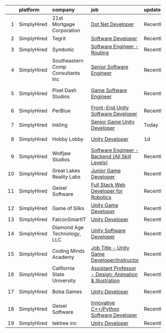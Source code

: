 

|    | platform    | company                           | job                                                                                                                                                                | update_time   | location                    |
|---:|:------------|:----------------------------------|:-------------------------------------------------------------------------------------------------------------------------------------------------------------------|:--------------|:----------------------------|
|  1 | SimplyHired | 21st Mortgage Corporation         | [Dot Net Developer](https://www.simplyhired.com/job/EGRQAiY53TICJxtUHsDSlq-KP4RKqfRCNocZFTvPJXMjLVDjyUcOEQ?q=unity+developer)                                      | Recently      | Knoxville, TN               |
|  2 | SimplyHired | Tegrit                            | [Software Developer](https://www.simplyhired.com/job/vrHRaf-ftTCl-HF2RvhBfdJGjCY3KFCdPkc9Q0_W9pO8aEWBwnsJ0w?q=unity+developer)                                     | Recently      | Livonia, MI                 |
|  3 | SimplyHired | Symbotic                          | [Software Engineer - Routing](https://www.simplyhired.com/job/Zpy6OnV9YWoBeW2aZjYuaH1l47UnkrjD08RX6THCxmLEWv-yY-lXLA?q=unity+developer)                            | Recently      | Wilmington, MA              |
|  4 | SimplyHired | Southeastern Comp Consultants Inc | [Senior Software Engineer](https://www.simplyhired.com/job/G70lsQZudkg-ZL_LFx9GI16oCgvfswbkLvWII_7qzsmsnb_ZpkjuWQ?q=unity+developer)                               | Recently      | Dahlgren, VA                |
|  5 | SimplyHired | Pixel Dash Studios                | [Game Software Engineer](https://www.simplyhired.com/job/0jKZN-_ovKvzi7b_E_2Hy50ym7nJbE7PfQZjXffVshV5XSx552_LVA?q=unity+developer)                                 | Recently      | Shreveport, LA +3 locations |
|  6 | SimplyHired | PerBlue                           | [Front-End Unity Software Developer](https://www.simplyhired.com/job/lAFxs1xB5hru81mnZuuWOHrBhNi2yVr3gNrbCIUREvdiwOrPwxaCEQ?q=unity+developer)                     | Recently      | Madison, WI                 |
|  7 | SimplyHired | Inkling                           | [Senior Game Unity Developer](https://www.simplyhired.com/job/2v_EjS76JMV2L6lwRJe20gMTyQn5ThnRPv7braKnG8QUZ1eAppmg8A?q=unity+developer)                            | Today         | Remote                      |
|  8 | SimplyHired | Hobby Lobby                       | [Unity Developer](https://www.simplyhired.com/job/AhROIsXPBRG74av9yYTP7TT9acHatJIbcxJjvwVppNy2N3U43jsBkw?q=unity+developer)                                        | 1d            | Oklahoma City, OK           |
|  9 | SimplyHired | Wolfjaw Studios                   | [Software Engineer - Backend (All Skill Levels)](https://www.simplyhired.com/job/KcJcLWMheGbl1lFW178lkg_OiyhsAFbMz79hmIK2AqzHYoUax33Mkg?q=unity+developer)         | Recently      | Remote                      |
| 10 | SimplyHired | Great Lakes Reality Labs          | [Junior Game Developer](https://www.simplyhired.com/job/peUa0pFt91Ys30JH7nJhqmzku5OKCEIMR7n6FutTXUMTIT1GgDdZgQ?q=unity+developer)                                  | Recently      | Lansing, MI                 |
| 11 | SimplyHired | Geisel Software                   | [Full Stack Web Developer for Robotics](https://www.simplyhired.com/job/04XlUEomIi65Co7yPzSU_YWhwfp9LrKh5i4JMiDAx9VkyAp0l4t94Q?q=unity+developer)                  | Recently      | Worcester, MA               |
| 12 | SimplyHired | Game of Silks                     | [Unity Game Developer](https://www.simplyhired.com/job/9POIV3CFee0K02bCFcjkyowYcj7P7_NR3sXK8LQDdFMWIrHBczDvIw?q=unity+developer)                                   | Recently      | Remote                      |
| 13 | SimplyHired | FalconSmartIT                     | [Unity Developer](https://www.simplyhired.com/job/oBPMwLSOk3hj7U5cg-mY5owdwbePwoqYIEkbJTK0_Zs2FRtUj-Idhg?q=unity+developer)                                        | Recently      | Dover, DE                   |
| 14 | SimplyHired | Diamond Age Technology, LLC       | [Unity Software Developer](https://www.simplyhired.com/job/ZP-94FoUpNbHUG7H6U9CK5_J5OjXkHCdJqcfZLB9HnSvgrNN_gBMtQ?q=unity+developer)                               | Recently      | Remote                      |
| 15 | SimplyHired | Coding Minds Academy              | [Job Title - Unity Game Developer/Instructor](https://www.simplyhired.com/job/I-tVZtGPfmGEpdywHtQ8yGielfx0231tHugzQEe2AR9x4IwoelJ90A?q=unity+developer)            | Recently      | Remote                      |
| 16 | SimplyHired | California State University       | [Assistant Professor - Design: Animation & Illustration](https://www.simplyhired.com/job/IC10TrVen-ZiLzJl3--AhnhtylX9qgU0_PfrMmdq3JVFHylPMxNG9A?q=unity+developer) | Recently      | San Jose, CA                |
| 17 | SimplyHired | Boba Games                        | [Unity Developer](https://www.simplyhired.com/job/2Ksr-vYemOiPxyV6NP21dgUhB8wRHGoUQJWl1pqvIB76GUwYWBx1zA?q=unity+developer)                                        | Recently      | Schaumburg, IL              |
| 18 | SimplyHired | Geisel Software                   | [Innovative C++/Python Software Developer](https://www.simplyhired.com/job/LkCSRjhhLfiMTTWA-ZYfOw-0rs1Y1qPS9oYeg_uR-Ahn1mtQW7Lasw?q=unity+developer)               | Recently      | Worcester, MA               |
| 19 | SimplyHired | tektree inc                       | [Unity Developer](https://www.simplyhired.com/job/ooVGUC458663kvWm9jB-IroOp8z_7mBXEEhHfeTgVg26hhnWyu1vXg?q=unity+developer)                                        | Recently      | Remote                      |